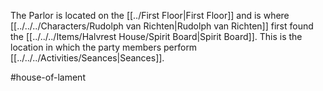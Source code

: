 The Parlor is located on the [[../First Floor|First Floor]] and is where [[../../../Characters/Rudolph van Richten|Rudolph van Richten]] first found the [[../../../Items/Halvrest House/Spirit Board|Spirit Board]]. This is the location in which the party members perform [[../../../Activities/Seances|Seances]].

#house-of-lament 